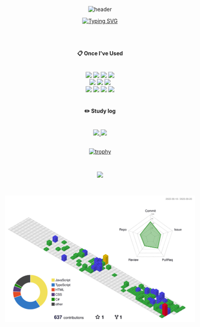 <div align="center"> 

![header](https://capsule-render.vercel.app/api?type=waving&color=gradient&height=120&animation=fadeIn&section=footer&text=🚗💨&fontAlign=70)

  
[![Typing SVG](https://readme-typing-svg.herokuapp.com/?color=f0f6fc&lines=Welcome+my+github🧑‍💻💪&font=Redressed&size=40)](https://git.io/typing-svg)

 <br/>
 <br/>
  
####  :clipboard: Once I've Used 
  
 <br/>
<img src="https://img.shields.io/badge/node.js-339933?style=for-the-badge&logo=Node.js&logoColor=white"> 
<img src="https://img.shields.io/badge/NestJS-E0234E?style=for-the-badge&logo=NestJS&logoColor=white"> 
<img src="https://img.shields.io/badge/JavaScript-F7DF1E?style=for-the-badge&logo=JavaScript&logoColor=white"> 
<img src="https://img.shields.io/badge/typescript-3178C6?style=for-the-badge&logo=typescript&logoColor=black">
<br>
<img src="https://img.shields.io/badge/React-61DAFB?style=for-the-badge&logo=react&logoColor=black">
<img src="https://img.shields.io/badge/HTML5-E34F26?style=for-the-badge&logo=HTML5&logoColor=white">
<img src="https://img.shields.io/badge/CSS3-1572B6?style=for-the-badge&logo=CSS3&logoColor=white"> 
<br>
<img src="https://img.shields.io/badge/asp.net-512BD4?style=for-the-badge&logo=dotnet&logoColor=white">
<img src="https://img.shields.io/badge/C%23-239120?style=for-the-badge&logo=c-sharp&logoColor=white">
<img src="https://img.shields.io/badge/mysql-4479A1?style=for-the-badge&logo=mysql&logoColor=white"> 
<img src="https://img.shields.io/badge/MongoDB-4EA94B?style=for-the-badge&logo=mongodb&logoColor=white">

 
   <br/>
   <br/>
 
#### :pencil2: Study log
 
  <br/>

<a href="s">
  <img src="https://github-readme-stats.vercel.app/api/top-langs/?username=pyoja&exclude_repo=dkssud8150.github.io&layout=compact&theme=tokyonight" />
</a>
<a href="s">
  <img src="https://github-readme-stats.vercel.app/api?username=pyoja&theme=tokyonight&show_icons=true" width="42%" />
</a>

  <br/>
    <br/>

[![trophy](https://github-profile-trophy.vercel.app/?username=pyoja&theme=flat&column=7)](https://github.com/pyoja/)

  <br/>

<a href="https://opgc.me/#/users/pyoja" target="_blank"><img src="https://api.opgc.me/githubs/users/pyoja/tag/?theme=basic" /></a>

  <br/>

</div>

![](./profile-3d-contrib/profile-gitblock.svg)

>



















<!-- <img src="https://img.shields.io/badge/Jest-C21325?style=for-the-badge&logo=Jest&logoColor=white"> <img src="https://img.shields.io/badge/nginx-009639?style=for-the-badge&logo=nginx&logoColor=white"> <img src="https://img.shields.io/badge/pm2-2B037A?style=for-the-badge&logo=pm2&logoColor=white">  <img src="https://img.shields.io/badge/amazonaws-232F3E?style=for-the-badge&logo=amazonaws&logoColor=white"> <img src="https://img.shields.io/badge/amazonec2-FF9900?style=for-the-badge&logo=amazonec2&logoColor=white"> <img src="https://img.shields.io/badge/amazonrds-527FFF?style=for-the-badge&logo=amazonrds&logoColor=white"> <img src="https://img.shields.io/badge/amazons3-569A31?style=for-the-badge&logo=amazons3&logoColor=white">  <img src="https://img.shields.io/badge/git-F05032?style=for-the-badge&logo=git&logoColor=white"> <img src="https://img.shields.io/badge/github-181717?style=for-the-badge&logo=github&logoColor=white"
JEST와 NGINX, PM2
아마존ASWS EC2 RDS S3 GIT GITHUB
-->
